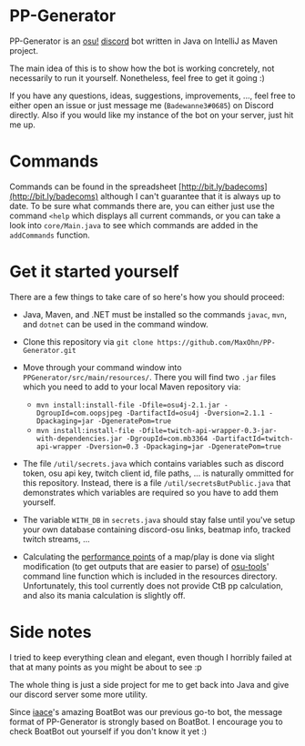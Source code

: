 # PP-Generator



PP-Generator is an [osu!](https://osu.ppy.sh/home) [discord](https://discordapp.com/) bot written in Java on IntelliJ as Maven project.

The main idea of this is to show how the bot is working concretely, not necessarily to run it yourself. Nonetheless, feel free to get it going :)

If you have any questions, ideas, suggestions, improvements, ..., feel free to either open an issue or just message me (`Badewanne3#0685`) on Discord directly. Also if you would like my instance of the bot on your server, just hit me up.


# Commands



Commands can be found in the spreadsheet [http://bit.ly/badecoms](http://bit.ly/badecoms) although I can't guarantee that it is always up to date.
To be sure what commands there are, you can either just use the command `<help` which displays all current commands, or you can take a look into `core/Main.java` to see which commands are added in the `addCommands` function.


# Get it started yourself


There are a few things to take care of so here's how you should proceed:

- Java, Maven, and .NET must be installed so the commands `javac`, `mvn`, and `dotnet` can be used in the command window.

- Clone this repository via `git clone https://github.com/MaxOhn/PP-Generator.git`

- Move through your command window into `PPGenerator/src/main/resources/`. There you will find two `.jar` files which you need to add to your local Maven repository via:

    - `mvn install:install-file -Dfile=osu4j-2.1.jar -DgroupId=com.oopsjpeg -DartifactId=osu4j -Dversion=2.1.1 -Dpackaging=jar -DgeneratePom=true`
    - `mvn install:install-file -Dfile=twitch-api-wrapper-0.3-jar-with-dependencies.jar -DgroupId=com.mb3364 -DartifactId=twitch-api-wrapper -Dversion=0.3 -Dpackaging=jar -DgeneratePom=true`

- The file `/util/secrets.java` which contains variables such as discord token, osu api key, twitch client id, file paths, ... is naturally ommitted for this repository. Instead, there is a file `/util/secretsButPublic.java` that demonstrates which variables are required so you have to add them yourself.

- The variable `WITH_DB` in `secrets.java` should stay false until you've setup your own database containing discord-osu links, beatmap info, tracked twitch streams, ...

- Calculating the [performance points](https://osu.ppy.sh/help/wiki/Performance_Points) of a map/play is done via slight modification (to get outputs that are easier to parse) of [osu-tools](https://github.com/ppy/osu-tools)' command line function which is included in the resources directory. Unfortunately, this tool currently does not provide CtB pp calculation, and also its mania calculation is slightly off.



# Side notes



I tried to keep everything clean and elegant, even though I horribly failed at that at many points as you might be about to see :p 

The whole thing is just a side project for me to get back into Java and give our discord server some more utility.

Since [iaace](https://www.iaace.gg/)'s amazing BoatBot was our previous go-to bot, the message format of PP-Generator is strongly based on BoatBot. I encourage you to check BoatBot out yourself if you don't know it yet :)